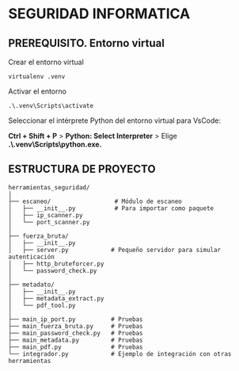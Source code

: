# SEGURIDAD INFORMATICA

## PREREQUISITO. Entorno virtual

Crear el entorno virtual

```
virtualenv .venv
```
Activar el entorno

```
.\.venv\Scripts\activate
```

Seleccionar el intérprete Python del entorno virtual para VsCode:

**Ctrl + Shift + P** > **Python: Select Interpreter** > Elige **.\\.venv\Scripts\python.exe.**

## ESTRUCTURA DE PROYECTO

```
herramientas_seguridad/
│
├── escaneo/                  # Módulo de escaneo
│   ├── __init__.py           # Para importar como paquete
│   ├── ip_scanner.py         
│   └── port_scanner.py       
│
├── fuerza_bruta/
│   ├── __init__.py
│   ├── server.py            # Pequeño servidor para simular autenticación
│   ├── http_bruteforcer.py  
│   └── password_check.py    
│
├── metadato/
│   ├── __init__.py
│   ├── metadata_extract.py   
│   └── pdf_tool.py
│
├── main_ip_port.py          # Pruebas
├── main_fuerza_bruta.py     # Pruebas
├── main_password_check.py   # Pruebas
├── main_metadata.py         # Pruebas
├── main_pdf.py              # Pruebas
└── integrador.py            # Ejemplo de integración con otras herramientas
```
